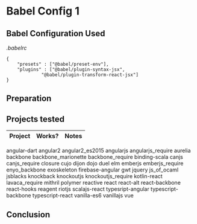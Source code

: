 # Babel  Config 1

## Babel Configuration Used
*.babelrc*
```
{
	"presets" : ["@babel/preset-env"],
	"plugins" : ["@babel/plugin-syntax-jsx",
		     "@babel/plugin-transform-react-jsx"]
}
```

## Preparation


## Projects tested
Project | Works? | Notes
---|---|---
angular-dart
angular2
angular2_es2015
angularjs
angularjs_require
aurelia
backbone
backbone_marionette
backbone_require
binding-scala
canjs
canjs_require
closure
cujo
dijon
dojo
duel
elm
emberjs
emberjs_require
enyo_backbone
exoskeleton
firebase-angular
gwt
jquery
js_of_ocaml
jsblacks
knockback
knockoutjs
knockoutjs_require
kotlin-react
lavaca_require
mithril
polymer
reactive
react
react-alt
react-backbone
react-hooks
reagent
riotjs
scalajs-react
typesript-angular
typescript-backbone
typescript-react
vanilla-es6
vanillajs
vue

## Conclusion
